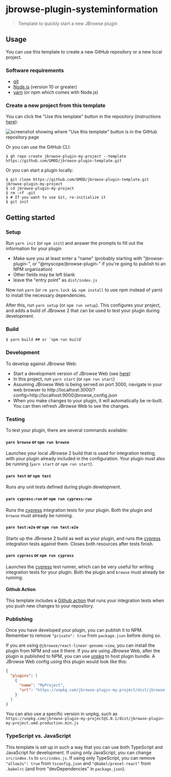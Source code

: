 # jbrowse-plugin-systeminformation

> Template to quickly start a new JBrowse plugin

## Usage

You can use this template to create a new GitHub repository or a new local
project.

### Software requirements

- [git](https://git-scm.com/downloads)
- [Node.js](https://nodejs.org/en/download/) (version 10 or greater)
- [yarn](https://yarnpkg.com/en/docs/install) (or npm which comes with Node.js)

### Create a new project from this template

You can click the "Use this template" button in the repository (instructions
[here](https://docs.github.com/en/free-pro-team@latest/github/creating-cloning-and-archiving-repositories/creating-a-repository-from-a-template)):

![screenshot showing where "Use this template" button is in the GitHub repository page](https://user-images.githubusercontent.com/25592344/102671843-eb8ae380-414c-11eb-84e5-6ebf10bd89f9.png)

Or you can use the GitHub CLI:

```console
$ gh repo create jbrowse-plugin-my-project --template https://github.com/GMOD/jbrowse-plugin-template.git
```

Or you can start a plugin locally:

```console
$ git clone https://github.com/GMOD/jbrowse-plugin-template.git jbrowse-plugin-my-project
$ cd jbrowse-plugin-my-project
$ rm -rf .git
$ # If you want to use Git, re-initialize it
$ git init
```

## Getting started

### Setup

Run `yarn init` (or `npm init`) and answer the prompts to fill out the
information for your plugin

- Make sure you at least enter a "name" (probably starting with
  "jbrowse-plugin-", or "@myscope/jbrowse-plugin-" if you're going to publish to
  an NPM organization)
- Other fields may be left blank
- leave the "entry point" as `dist/index.js`

Now run `yarn` (or `rm yarn.lock && npm install` to use npm instead of yarn) to install the necessary dependencies.

After this, run `yarn setup` (or `npm run setup`).
This configures your project, and adds a build of JBrowse 2 that can be used to test your plugin during development.

### Build

```console
$ yarn build ## or `npm run build`
```

### Development

To develop against JBrowse Web:

- Start a development version of JBrowse Web (see
  [here](https://github.com/GMOD/jbrowse-components/blob/master/CONTRIBUTING.md))
- In this project, run `yarn start` (or `npm run start`)
- Assuming JBrowse Web is being served on port 3000, navigate in your web
  browser to
  http://localhost:3000/?config=http://localhost:9000/jbrowse_config.json
- When you make changes to your plugin, it will automatically be re-built.
  You can then refresh JBrowse Web to see the changes.

### Testing

To test your plugin, there are several commands available:

#### `yarn browse` or `npm run browse`

Launches your local JBrowse 2 build that is used for integration testing, with your
plugin already included in the configuration. Your plugin must also be running
(`yarn start` or `npm run start`).

#### `yarn test` or `npm test`

Runs any unit tests defined during plugin development.

#### `yarn cypress:run` or `npm run cypress:run`

Runs the [cypress](https://www.cypress.io/) integration tests for your plugin.
Both the plugin and `browse` must already be running.

#### `yarn test:e2e` or `npm run test:e2e`

Starts up the JBrowse 2 build as well as your plugin, and runs the [cypress](https://www.cypress.io/)
integration tests against them. Closes both resources after tests finish.

#### `yarn cypress` or `npm run cypress`

Launches the [cypress](https://www.cypress.io/) test runner, which can be very
useful for writing integration tests for your plugin. Both the plugin and `browse`
must already be running.

#### Github Action

This template includes a [Github action](https://github.com/features/actions) that
runs your integration tests when you push new changes to your repository.

### Publishing

Once you have developed your plugin, you can publish it to NPM. Remember to
remove `"private": true` from `package.json` before doing so.

If you are using `@jbrowse/react-linear-genome-view`, you can install the plugin
from NPM and use it there. If you are using JBrowse Web, after the plugin is
published to NPM, you can use [unpkg](https://unpkg.com/) to host plugin bundle.
A JBrowse Web config using this plugin would look like this:

```json
{
  "plugins": [
    {
      "name": "MyProject",
      "url": "https://unpkg.com/jbrowse-plugin-my-project/dist/jbrowse-plugin-my-project.umd.production.min.js"
    }
  ]
}
```

You can also use a specific version in unpkg, such as
`https://unpkg.com/jbrowse-plugin-my-project@1.0.1/dist/jbrowse-plugin-my-project.umd.production.min.js`

### TypeScript vs. JavaScript

This template is set up in such a way that you can use both TypeScript and
JavaScript for development. If using only JavaScript, you can change
`src/index.ts` to `src/index.js`. If using only TypeScript, you can remove
`"allowJs": true` from `tsconfig.json` and `"@babel/preset-react"` from
`.babelrc` (and from "devDependencies" in `package.json`).
